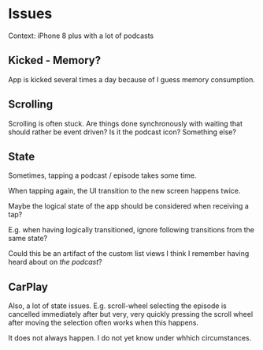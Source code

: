 # Issues

Context: iPhone 8 plus with a lot of podcasts

## Kicked - Memory?

App is kicked several times a day because of I guess memory consumption.

## Scrolling

Scrolling is often stuck. Are things done synchronously with waiting
that should rather be event driven? Is it the podcast icon? Something else?

## State

Sometimes, tapping a podcast / episode takes some time.

When tapping again, the UI transition to the new screen happens twice.

Maybe the logical state of the app should be considered when receiving a tap?

E.g. when having logically transitioned, ignore following transitions from the same state?

Could this be an artifact of the custom list views I think I remember having heard about on *the podcast*?

## CarPlay

Also, a lot of state issues. E.g. scroll-wheel selecting the episode is cancelled immediately after but very, very quickly pressing the scroll wheel after moving the selection often works when this happens.

It does not always happen. I do not yet know under whhich circumstances.
